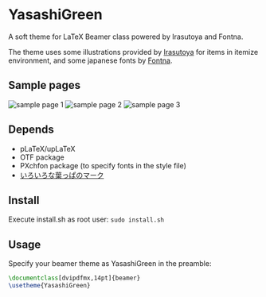 # YasashiGreen
A soft theme for LaTeX Beamer class powered by Irasutoya and Fontna.

The theme uses some illustrations provided by [Irasutoya](http://www.irasutoya.com "Irasutoya") for items in itemize environment, and some japanese fonts by [Fontna](www.irasutoya.com "Fontna").

## Sample pages
![sample page 1](wiki/images/sample-0.png)
![sample page 2](wiki/images/sample-1.png)
![sample page 3](wiki/images/sample-2.png)

## Depends
 - pLaTeX/upLaTeX
 - OTF package
 - PXchfon package (to specify fonts in the style file)
 - [いろいろな葉っぱのマーク](http://www.irasutoya.com/2016/11/blog-post_195.html)

## Install
Execute install.sh as root user: `sudo install.sh`

## Usage
Specify your beamer theme as YasashiGreen in the preamble:

```tex
\documentclass[dvipdfmx,14pt]{beamer}
\usetheme{YasashiGreen}
```
